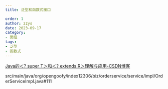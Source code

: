 ```yaml
---
title: 泛型和函数式接口

order: 1
author: zzys
date: 2023-09-17
category:
- 面经
tags:
- 泛型
- 函数式
---
```


[Java的＜? super T＞和＜? extends R＞理解与应用-CSDN博客](https://blog.csdn.net/zhangbeizhen18/article/details/126457554)

src/main/java/org/opengoofy/index12306/biz/orderservice/service/impl/OrderServiceImpl.java#111